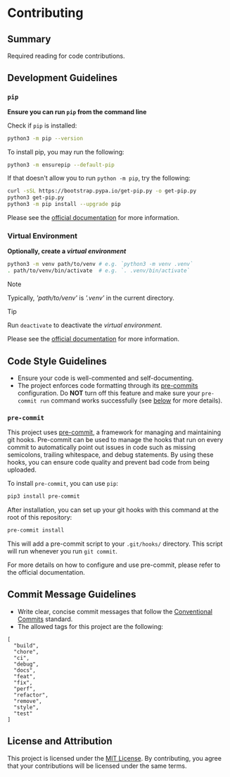 # Contributing

## Summary

Required reading for code contributions.

## Development Guidelines

### `pip`

**Ensure you can run `pip` from the command line**

Check if `pip` is installed:

```bash
python3 -m pip --version
```

To install pip, you may run the following:

```bash
python3 -m ensurepip --default-pip
```

If that doesn't allow you to run `python -m pip`, try the following:

```bash
curl -sSL https://bootstrap.pypa.io/get-pip.py -o get-pip.py
python3 get-pip.py
python3 -m pip install --upgrade pip
```

Please see the [official documentation](https://packaging.python.org/en/latest/tutorials/installing-packages/#ensure-you-can-run-pip-from-the-command-line) for more information.

### Virtual Environment

**Optionally, create a *virtual environment***

```bash
python3 -m venv path/to/venv # e.g. `python3 -m venv .venv`
. path/to/venv/bin/activate  # e.g. `. .venv/bin/activate`
```
> [!note]
> Typically, *'path/to/venv'* is *'.venv'* in the current directory.

> [!tip]
> Run `deactivate` to deactivate the *virtual environment*.

Please see the [official documentation](https://packaging.python.org/en/latest/tutorials/installing-packages/#optionally-create-a-virtual-environment) for more information.

## Code Style Guidelines

- Ensure your code is well-commented and self-documenting.
- The project enforces code formatting through its [pre-commits](.pre-commit-config.yaml) configuration. Do **NOT** turn off this feature and make sure your `pre-commit run` command works successfully (see [below](#pre-commit) for more details).

### `pre-commit`

This project uses [pre-commit](https://pre-commit.com/), a framework for managing and maintaining git hooks. Pre-commit can be used to manage the hooks that run on every commit to automatically point out issues in code such as missing semicolons, trailing whitespace, and debug statements. By using these hooks, you can ensure code quality and prevent bad code from being uploaded.

To install `pre-commit`, you can use `pip`:

```bash
pip3 install pre-commit
```

After installation, you can set up your git hooks with this command at the root of this repository:

```bash
pre-commit install
```

This will add a pre-commit script to your `.git/hooks/` directory. This script will run whenever you run `git commit`.

For more details on how to configure and use pre-commit, please refer to the official documentation.

## Commit Message Guidelines

- Write clear, concise commit messages that follow the [Conventional Commits](https://www.conventionalcommits.org/en/v1.0.0/) standard.
- The allowed tags for this project are the following:

```
[
  "build",
  "chore",
  "ci",
  "debug",
  "docs",
  "feat",
  "fix",
  "perf",
  "refactor",
  "remove",
  "style",
  "test"
]
```

## License and Attribution

This project is licensed under the [MIT License](./LICENSE). By contributing, you agree that your contributions will be licensed under the same terms.
